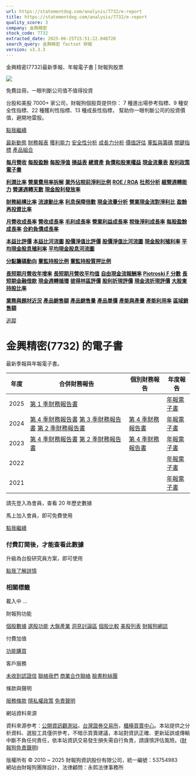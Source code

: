 ```yaml
---
url: https://statementdog.com/analysis/7732/e-report
title: https://statementdog.com/analysis/7732/e-report
quality_score: 3
company: 金興精密
stock_code: 7732
extracted_date: 2025-06-25T15:51:22.048728
search_query: 金興精密 factset 財報
version: v3.3.3
---
```


金興精密(7732)最新季報、年報電子書 | 財報狗股票















![](https://www.facebook.com/tr?id=1265443774131605&ev=PageView&noscript=1)













































































免費註冊，一眼判斷公司值不值得投資

台股和美股 7000+ 家公司，財報狗個股頁提供你：
7 種進出場參考指標、9 種安全性指標、22 種獲利性指標、13 種成長性指標，
幫助你一眼判斷公司的投資價值，避開地雷股。

[點我繼續](/users/sign_up)

[最新動態](/analysis/7732)
[財務報表](/analysis/7732/monthly-revenue)
[獲利能力](/analysis/7732/profit-margin)
[安全性分析](/analysis/7732/financial-structure-ratio)
[成長力分析](/analysis/7732/monthly-revenue-growth-rate)
[價值評估](/analysis/7732/pe)
[董監與籌碼](/analysis/7732/broker-trading)
[關鍵指標](/analysis/7732/long-term-and-short-term-monthly-revenue-yoy)
[產品組合](/analysis/7732/ai-search)

[**每月營收**](/analysis/7732/monthly-revenue)
[**每股盈餘**](/analysis/7732/eps)
[**每股淨值**](/analysis/7732/nav)
[**損益表**](/analysis/7732/income-statement)
[**總資產**](/analysis/7732/assets)
[**負債和股東權益**](/analysis/7732/liabilities-and-equity)
[**現金流量表**](/analysis/7732/cash-flow-statement)
[**股利政策**](/analysis/7732/dividend-policy)
[**電子書**](/analysis/7732/e-report)

[**利潤比率**](/analysis/7732/profit-margin)
[**營業費用率拆解**](/analysis/7732/operating-expense-ratio)
[**業外佔稅前淨利比例**](/analysis/7732/non-operating-income-to-profit-before-tax)
[**ROE / ROA**](/analysis/7732/roe-roa)
[**杜邦分析**](/analysis/7732/du-pont-analysis)
[**經營週轉能力**](/analysis/7732/turnover-ratio)
[**營運週轉天數**](/analysis/7732/turnover-days)
[**現金股利發放率**](/analysis/7732/dividend-payout-ratio)

[**財務結構比率**](/analysis/7732/financial-structure-ratio)
[**流速動比率**](/analysis/7732/current-ratio-and-quick-ratio)
[**利息保障倍數**](/analysis/7732/interest-coverage-ratio)
[**現金流量分析**](/analysis/7732/cash-flow-analysis)
[**營業現金流對淨利比**](/analysis/7732/operating-cash-flow-to-net-income-ratio)
[**盈餘再投資比率**](/analysis/7732/reinvestment-rate)

[**月營收成長率**](/analysis/7732/monthly-revenue-growth-rate)
[**營收成長率**](/analysis/7732/revenue-growth-rate)
[**毛利成長率**](/analysis/7732/gross-profit-growth-rate)
[**營業利益成長率**](/analysis/7732/operating-income-growth-rate)
[**稅後淨利成長率**](/analysis/7732/net-income-growth-rate)
[**每股盈餘成長率**](/analysis/7732/eps-growth-rate)
[**合約負債成長率**](/analysis/7732/current-contract-liabilities-growth-rate)

[**本益比評價**](/analysis/7732/pe)
[**本益比河流圖**](/analysis/7732/pe-band)
[**股價淨值比評價**](/analysis/7732/pb)
[**股價淨值比河流圖**](/analysis/7732/pb-band)
[**現金股利殖利率**](/analysis/7732/dividend-yield)
[**平均現金股息殖利率**](/analysis/7732/average-dividend-yield)
[**平均現金股息河流圖**](/analysis/7732/average-dividend-yield-band)

[**分點籌碼動向**](/analysis/7732/broker-trading)
[**董監持股比例**](/analysis/7732/board-members-and-supervisors-shares-to-shares-outstanding-ratio)
[**董監持股質押比例**](/analysis/7732/pledging-ratio-of-board-members-and-supervisors)

[**長短期月營收年增率**](/analysis/7732/long-term-and-short-term-monthly-revenue-yoy)
[**長短期月營收平均值**](/analysis/7732/average-long-term-and-short-term-monthly-revenue)
[**自由現金流報酬率**](/analysis/7732/croic)
[**Piotroski F 分數**](/analysis/7732/piotroski-f-score)
[**長短期金融借款**](/analysis/7732/financial-borrowing)
[**現金週轉循環**](/analysis/7732/cash-conversion-cycle)
[**彼得林區評價**](/analysis/7732/peter-lynch-valuation)
[**股利折現評價**](/analysis/7732/dividend-discount-valuation)
[**現金流折現評價**](/analysis/7732/dcf-valuation)
[**大股東持股比率**](/analysis/7732/majority-shareholders-share-ratio)

[**業務與題材近況**](/analysis/7732/ai-search)
[**產品銷售額**](/analysis/7732/product-sales-figure)
[**產品銷售量**](/analysis/7732/product-sales-volume)
[**產品單價**](/analysis/7732/product-unit-price)
[**產能與產量**](/analysis/7732/production-capacity)
[**產能利用率**](/analysis/7732/production-capacity-utilization)
[**區域銷售額**](/analysis/7732/product-regional-sales)

[追蹤](/users/sign_up)

# 金興精密(7732) 的電子書

最新季報與年報電子書。

| 年度 | 合併財務報告 | 個別財務報告 | 年度報告 |
| --- | --- | --- | --- |
| 2025 | [第 1 季財務報告書](https://doc.twse.com.tw/server-java/t57sb01?co_id=7732&colorchg=1&kind=A&step=9&filename=202501_7732_AI1.pdf) |  | [年報電子書](/analysis) |
| 2024 | [第 4 季財務報告書](https://doc.twse.com.tw/server-java/t57sb01?co_id=7732&colorchg=1&kind=A&step=9&filename=202404_7732_AI1.pdf)  [第 3 季財務報告書](https://doc.twse.com.tw/server-java/t57sb01?co_id=7732&colorchg=1&kind=A&step=9&filename=202403_7732_AI1.pdf)  [第 2 季財務報告書](https://doc.twse.com.tw/server-java/t57sb01?co_id=7732&colorchg=1&kind=A&step=9&filename=202402_7732_AI1.pdf) | [第 4 季財務報告書](https://doc.twse.com.tw/server-java/t57sb01?co_id=7732&colorchg=1&kind=A&step=9&filename=202404_7732_AI3.pdf) | [年報電子書](https://doc.twse.com.tw/server-java/t57sb01?co_id=7732&colorchg=1&kind=F&step=9&filename=2024_7732_20250527F04.pdf) |
| 2023 | [第 4 季財務報告書](https://doc.twse.com.tw/server-java/t57sb01?co_id=7732&colorchg=1&kind=A&step=9&filename=202304_7732_AI1.pdf)  [第 2 季財務報告書](https://doc.twse.com.tw/server-java/t57sb01?co_id=7732&colorchg=1&kind=A&step=9&filename=202302_7732_AI1.pdf) | [第 4 季財務報告書](https://doc.twse.com.tw/server-java/t57sb01?co_id=7732&colorchg=1&kind=A&step=9&filename=202304_7732_AI3.pdf) | [年報電子書](https://doc.twse.com.tw/server-java/t57sb01?co_id=7732&colorchg=1&kind=F&step=9&filename=2023_7732_20240628F04.pdf) |
| 2022 |  |  | [年報電子書](/analysis) |
| 2021 |  |  | [年報電子書](/analysis) |

請先登入為會員，查看 20 年歷史數據

馬上加入會員，即可免費使用

[點我繼續](/users/sign_up)

### 付費訂閱後，才能查看此數據

升級為台股研究員方案，即可使用

[點我了解詳情](/pricing)

### 相關標籤

載入中 ...





財報狗功能

[個股數據](/analysis)
[選股功能](/screeners)
[大盤產業](/taiex)
[洞見討論區](/insight)
[個股比較](/compare/tpe)
[美股列表](/us-stock-list)
[財報狗網誌](/blog/)

付費加值

[功能購買](/pricing)

客戶服務

[未收到認證信](/users/recv_auth_fail)
[聯絡我們](/contact)
[商業合作聯絡](/contact)
[臉書粉絲團](//www.facebook.com/statementdog)

條款與聲明

[服務條款](/law/tos)
[隱私權政策](/law/privacy)
[免責聲明](/law/disclaimer)

網站資料來源

資料來源参考：[公開資訊觀測站](http://mops.twse.com.tw/mops/web/index)，[台灣證券交易所](http://www.tse.com.tw/)，[櫃檯買賣中心](http://www.otc.org.tw/)。本站提供之分析資料、選股工具僅供參考，不暗示買賣建議，本站對資訊正確、更新延誤或傳輸中斷不負任何責任，依本站資訊交易發生損失需自行負責，請謹慎評估風險。([財報狗免責聲明](/law/disclaimer))

版權所有 © 2010 ~ 2025 財報狗資訊股份有限公司，統一編號：53754983  
網站由財報狗團隊設計，法律顧問：永熙法律事務所